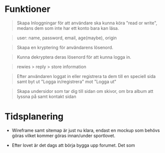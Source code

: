 # Funktioner
> Skapa Inloggningar för att användare ska kunna köra "read or write", medans dem som inte har ett konto bara kan läsa.

> user: name, password, email, age(maybe), origin

> Skapa en kryptering för användarens lösenord. 

> Kunna dekryptera deras lösenord för att kunna logga in.

> rewies > reply > store information

> Efter användaren loggat in eller registrera ta dem till en speciell sida samt byt ut "Logga in/registrera" mot "Logga ut"

> Skapa undersidor som tar dig till sidan om skivor, om bra album att lyssna på samt kontakt sidan

# Tidsplanering

- Wireframe samt sitemap är just nu klara, endast en mockup som behövs göras vilket kommer göras innan/under sportlovet.

- Efter lovet är det dags att börja bygga upp forumet. Det som 